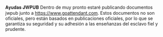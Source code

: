 𝐀𝐲𝐮𝐝𝐚𝐬 𝐉𝐖𝐏𝐔𝐁
Dentro de muy pronto estaré publicando documentos jwpub junto a https://www.goattendant.com.
Estos documentos no son oficiales, pero están basados en publicaciones oficiales, por lo que se garantiza su seguridad y su adhesión a las enseñanzas del esclavo fiel y prudente. 
